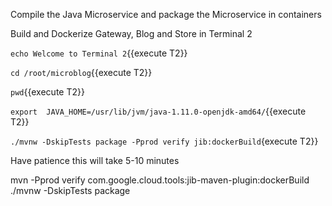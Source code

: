 Compile the Java Microservice and package the Microservice in containers

Build and Dockerize Gateway, Blog and Store  in Terminal 2

`echo Welcome to Terminal 2`{{execute T2}}

`cd /root/microblog`{{execute T2}}

`pwd`{{execute T2}}

`export  JAVA_HOME=/usr/lib/jvm/java-1.11.0-openjdk-amd64/`{{execute T2}}




`./mvnw -DskipTests package -Pprod verify jib:dockerBuild`{execute T2}}

Have patience this will take 5-10 minutes



mvn -Pprod verify com.google.cloud.tools:jib-maven-plugin:dockerBuild
./mvnw -DskipTests package